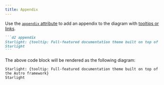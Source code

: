 ```yaml
---
title: Appendix
---
```


Use the [`appendix` attribute](/attributes/#appendix) to add an appendix to the diagram with [tooltips or links](https://d2lang.com/tour/interactive/).

````md title="src/content/docs/example.md" "appendix"
```d2 appendix
Starlight: {tooltip: Full-featured documentation theme built on top of the Astro framework}
Starlight
```
````

The above code block will be rendered as the following diagram:

```d2 appendix
Starlight: {tooltip: Full-featured documentation theme built on top of the Astro framework}
Starlight
```
